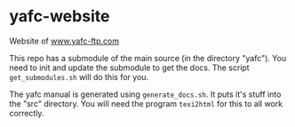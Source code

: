 yafc-website
============

Website of www.yafc-ftp.com

This repo has a submodule of the main source (in the directory "yafc").
You need to init and update the submodule to get the docs.
The script `get_submodules.sh` will do this for you.

The yafc manual is generated using `generate_docs.sh`. It puts it's stuff
into the "src" directory. You will need the program `texi2html` for this
to all work correctly.
